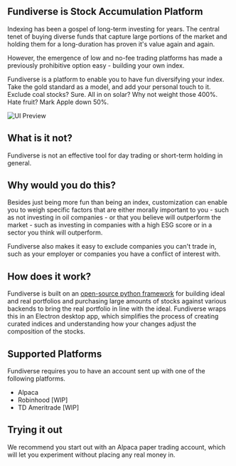 
## Fundiverse is Stock Accumulation Platform

Indexing has been a gospel of long-term investing for years. The central tenet of buying diverse funds that capture large portions of the market and holding them for a long-duration has proven it's value again and again.

However, the emergence of low and no-fee trading platforms has made a previously prohibitive option easy - building your own index. 

Fundiverse is a platform to enable you to have fun diversifying your index. Take the gold standard as a model, and add your personal touch to it. Exclude coal stocks? Sure. All in on solar? Why not weight those 400%. Hate fruit? Mark Apple down 50%.

![UI Preview](../media/ui-example.png)

## What is it not?
Fundiverse is not an effective tool for day trading or short-term holding in general.


## Why would you do this?
Besides just being more fun than being an index, customization can enable you to weigh specific factors that are either morally important to you - such as not investing in oil companies - or that you believe will outperform the market - such as investing in companies with a high ESG score or in a sector you think will outperform.

Fundiverse also makes it easy to exclude companies you can't trade in, such as your employer or companies you have a conflict of interest with. 

## How does it work?

Fundiverse is built on an [open-source python framework](https://github.com/greenmtnboy/py-portfolio-index) for building ideal and real portfolios and purchasing large amounts of stocks against various backends to bring the real portfolio in line with the ideal. Fundiverse wraps this in an Electron desktop app, which simplifies the process of creating curated indices and understanding how your changes adjust the composition of the stocks. 

## Supported Platforms
Fundiverse requires you to have an account sent up with one of the following platforms.

- Alpaca
- Robinhood [WIP]
- TD Ameritrade [WIP]

## Trying it out
We recommend you start out with an Alpaca paper trading account, which will let you experiment without placing any real money in.


